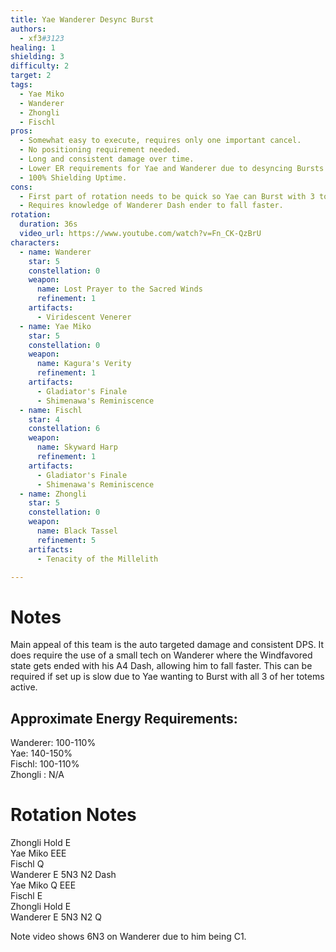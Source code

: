 ```yaml
---
title: Yae Wanderer Desync Burst
authors:
  - xf3#3123
healing: 1
shielding: 3
difficulty: 2
target: 2
tags:
  - Yae Miko
  - Wanderer
  - Zhongli
  - Fischl
pros:
  - Somewhat easy to execute, requires only one important cancel.
  - No positioning requirement needed.
  - Long and consistent damage over time.
  - Lower ER requirements for Yae and Wanderer due to desyncing Bursts.
  - 100% Shielding Uptime.
cons: 
  - First part of rotation needs to be quick so Yae can Burst with 3 totems.
  - Requires knowledge of Wanderer Dash ender to fall faster.
rotation:
  duration: 36s
  video_url: https://www.youtube.com/watch?v=Fn_CK-QzBrU
characters:
  - name: Wanderer
    star: 5
    constellation: 0
    weapon:
      name: Lost Prayer to the Sacred Winds
      refinement: 1
    artifacts:
      - Viridescent Venerer
  - name: Yae Miko
    star: 5
    constellation: 0
    weapon:
      name: Kagura's Verity
      refinement: 1
    artifacts:
      - Gladiator's Finale
      - Shimenawa's Reminiscence
  - name: Fischl
    star: 4
    constellation: 6
    weapon:
      name: Skyward Harp
      refinement: 1
    artifacts:
      - Gladiator's Finale
      - Shimenawa's Reminiscence
  - name: Zhongli
    star: 5
    constellation: 0
    weapon:
      name: Black Tassel
      refinement: 5
    artifacts:
      - Tenacity of the Millelith

---
```


# **Notes**
Main appeal of this team is the auto targeted damage and consistent DPS. It does require the use of a small tech on Wanderer where the Windfavored state gets ended with his A4 Dash, allowing him to fall faster. This can be required if set up is slow due to Yae wanting to Burst with all 3 of her totems active. 
  
## Approximate Energy Requirements:  
Wanderer: 100-110%  
Yae: 140-150%  
Fischl: 100-110%  
Zhongli : N/A  

# **Rotation Notes**  
Zhongli Hold E  
Yae Miko EEE  
Fischl Q  
Wanderer E 5N3 N2 Dash  
Yae Miko Q EEE  
Fischl E  
Zhongli Hold E  
Wanderer E 5N3 N2 Q  
   
Note video shows 6N3 on Wanderer due to him being C1.